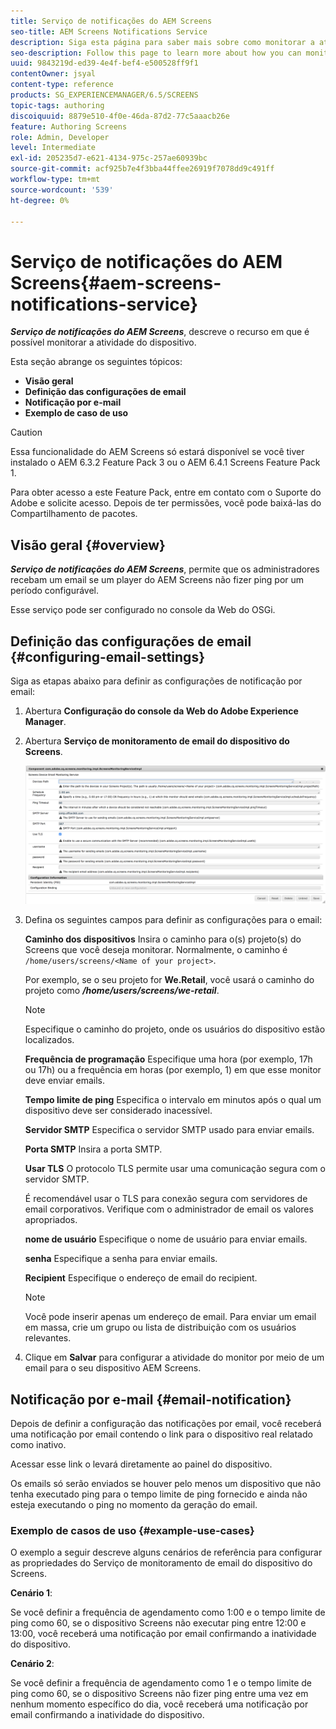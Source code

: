 ```yaml
---
title: Serviço de notificações do AEM Screens
seo-title: AEM Screens Notifications Service
description: Siga esta página para saber mais sobre como monitorar a atividade do dispositivo.
seo-description: Follow this page to learn more about how you can monitor device activity.
uuid: 9843219d-ed39-4e4f-bef4-e500528ff9f1
contentOwner: jsyal
content-type: reference
products: SG_EXPERIENCEMANAGER/6.5/SCREENS
topic-tags: authoring
discoiquuid: 8879e510-4f0e-46da-87d2-77c5aaacb26e
feature: Authoring Screens
role: Admin, Developer
level: Intermediate
exl-id: 205235d7-e621-4134-975c-257ae60939bc
source-git-commit: acf925b7e4f3bba44ffee26919f7078dd9c491ff
workflow-type: tm+mt
source-wordcount: '539'
ht-degree: 0%

---
```


# Serviço de notificações do AEM Screens{#aem-screens-notifications-service}

<!--removed from metadata: admitteddomains: @adobe.com;@caesars.com-->

***Serviço de notificações do AEM Screens***, descreve o recurso em que é possível monitorar a atividade do dispositivo.

Esta seção abrange os seguintes tópicos:

* **Visão geral**
* **Definição das configurações de email**
* **Notificação por e-mail**
* **Exemplo de caso de uso**

>[!CAUTION]
>
>Essa funcionalidade do AEM Screens só estará disponível se você tiver instalado o AEM 6.3.2 Feature Pack 3 ou o AEM 6.4.1 Screens Feature Pack 1.
>
>Para obter acesso a este Feature Pack, entre em contato com o Suporte do Adobe e solicite acesso. Depois de ter permissões, você pode baixá-las do Compartilhamento de pacotes.

## Visão geral {#overview}

***Serviço de notificações do AEM Screens***, permite que os administradores recebam um email se um player do AEM Screens não fizer ping por um período configurável.

Esse serviço pode ser configurado no console da Web do OSGi.

## Definição das configurações de email {#configuring-email-settings}

Siga as etapas abaixo para definir as configurações de notificação por email:

1. Abertura **Configuração do console da Web do Adobe Experience Manager**.
1. Abertura **Serviço de monitoramento de email do dispositivo do Screens**.

   ![screen_shot_2018-04-26at44602pm](assets/screen_shot_2018-04-26at44602pm.png)

1. Defina os seguintes campos para definir as configurações para o email:

   **Caminho dos dispositivos** Insira o caminho para o(s) projeto(s) do Screens que você deseja monitorar. Normalmente, o caminho é `/home/users/screens/<Name of your project>`.

   Por exemplo, se o seu projeto for **We.Retail**, você usará o caminho do projeto como ***/home/users/screens/we-retail***.

   >[!NOTE]
   >
   >Especifique o caminho do projeto, onde os usuários do dispositivo estão localizados.

   **Frequência de programação** Especifique uma hora (por exemplo, 17h ou 17h) ou a frequência em horas (por exemplo, 1) em que esse monitor deve enviar emails.

   **Tempo limite de ping** Especifica o intervalo em minutos após o qual um dispositivo deve ser considerado inacessível.

   **Servidor SMTP** Especifica o servidor SMTP usado para enviar emails.

   **Porta SMTP** Insira a porta SMTP.

   **Usar TLS** O protocolo TLS permite usar uma comunicação segura com o servidor SMTP.

   É recomendável usar o TLS para conexão segura com servidores de email corporativos. Verifique com o administrador de email os valores apropriados.

   **nome de usuário** Especifique o nome de usuário para enviar emails.

   **senha** Especifique a senha para enviar emails.

   **Recipient** Especifique o endereço de email do recipient.

   >[!NOTE]
   >
   >Você pode inserir apenas um endereço de email. Para enviar um email em massa, crie um grupo ou lista de distribuição com os usuários relevantes.

1. Clique em **Salvar** para configurar a atividade do monitor por meio de um email para o seu dispositivo AEM Screens.

## Notificação por e-mail {#email-notification}

Depois de definir a configuração das notificações por email, você receberá uma notificação por email contendo o link para o dispositivo real relatado como inativo.

Acessar esse link o levará diretamente ao painel do dispositivo.

Os emails só serão enviados se houver pelo menos um dispositivo que não tenha executado ping para o tempo limite de ping fornecido e ainda não esteja executando o ping no momento da geração do email.

### Exemplo de casos de uso {#example-use-cases}

O exemplo a seguir descreve alguns cenários de referência para configurar as propriedades do Serviço de monitoramento de email do dispositivo do Screens.

**Cenário 1**:

Se você definir a frequência de agendamento como 1:00 e o tempo limite de ping como 60, se o dispositivo Screens não executar ping entre 12:00 e 13:00, você receberá uma notificação por email confirmando a inatividade do dispositivo.

**Cenário 2**:

Se você definir a frequência de agendamento como 1 e o tempo limite de ping como 60, se o dispositivo Screens não fizer ping entre uma vez em nenhum momento específico do dia, você receberá uma notificação por email confirmando a inatividade do dispositivo.
